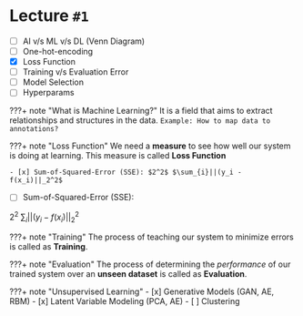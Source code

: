 # Lecture `#1`

- [ ] AI v/s ML v/s DL (Venn Diagram)
- [ ] One-hot-encoding
- [x] Loss Function
- [ ] Training v/s Evaluation Error
- [ ] Model Selection
- [ ] Hyperparams

???+ note "What is Machine Learning?"
    It is a field that aims to extract relationships and structures in the data.
    `Example: How to map data to annotations?`

???+ note "Loss Function"
    We need a **measure** to see how well our system is doing at learning.
    This measure is called **Loss Function**

    - [x] Sum-of-Squared-Error (SSE): $2^2$ $\sum_{i}||(y_i - f(x_i)||_2^2$

- [ ] Sum-of-Squared-Error (SSE): 

$2^2$ $\sum_{i}||(y_i - f(x_i)||_2^2$

???+ note "Training"
    The process of teaching our system to minimize errors is called as **Training**.

???+ note "Evaluation"
    The process of determining the _performance_ of our trained system over an **unseen dataset** is called as **Evaluation**.

???+ note "Unsupervised Learning"
    - [x] Generative Models (GAN, AE, RBM)
    - [x] Latent Variable Modeling (PCA, AE)
    - [ ] Clustering
